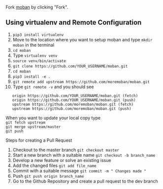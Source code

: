 Fork [moban](https://github.com/moremoban/moban) by clicking "Fork".

## Using virtualenv and Remote Configuration
1. `pip3 install virtualenv`
2. Move to the location where you want to setup moban and type `mkdir moban` in the terminal
3. `cd moban`
3. Type `virtualenv venv`
4. `source venv/bin/activate`
5. `git clone https://github.com/YOUR_USERNAME/moban.git`
6. `cd moban`
7. `pip3 install -e .`
8. `git remote add upstream https://github.com/moremoban/moban.git`
9. Type ` git remote -v ` and you should see <br>
```
   origin https://github.com/YOUR_USERNAME/moban.git (fetch)
   origin https://github.com/YOUR_USERNAME/moban.git (push) 
   upstream https://github.com/moremoban/moban.git (fetch)
   upstream https://github.com/moremoban/moban.git (push)
```

When you want to update your local copy type <br> `git fetch upstream` <br> `git merge upstream/master` <br> `git push`

Steps for creating a Pull Request
1. Checkout to the master branch `git checkout master`
3. Start a new branch with a suitable name `git checkout -b branch_name`
4. Develop a new feature or solve an existing issue 
5. Add the changed files `git add file_name`
6. Commit with a suitable message `git commit -m " Changes made "`
7. Push `git push origin branch_name`
8. Go to the Github Repository and create a pull request to the dev branch

